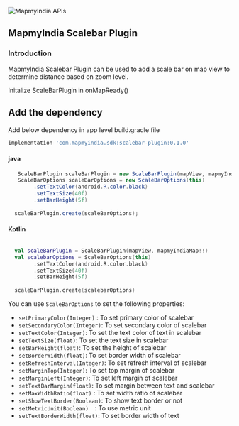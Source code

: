 ![MapmyIndia APIs](https://www.mapmyindia.com/api/img/mapmyindia-api.png)

##  MapmyIndia  Scalebar  Plugin

### Introduction
MapmyIndia Scalebar  Plugin can be used to add a scale bar on map view to determine distance based on zoom level.

Initalize ScaleBarPlugin in  onMapReady()  

## Add the dependency
Add below dependency in app level build.gradle file
~~~groovy	
implementation 'com.mapmyindia.sdk:scalebar-plugin:0.1.0'	
~~~	

####  java

~~~java
   ScaleBarPlugin scaleBarPlugin = new ScaleBarPlugin(mapView, mapmyIndiaMap);  
   ScaleBarOptions scaleBarOptions = new ScaleBarOptions(this)  
        .setTextColor(android.R.color.black)  
        .setTextSize(40f)  
        .setBarHeight(5f)
        
  scaleBarPlugin.create(scaleBarOptions);
~~~

####  Kotlin

~~~kotlin

  val scaleBarPlugin = ScaleBarPlugin(mapView, mapmyIndiaMap!!)  
  val scalebarOptions = ScaleBarOptions(this)  
        .setTextColor(android.R.color.black)  
        .setTextSize(40f)  
        .setBarHeight(5f)
        
  scaleBarPlugin.create(scalebarOptions)
~~~

You can use `ScaleBarOptions` to set the following properties:

*  `setPrimaryColor(Integer)`  :  To  set  primary  color  of  scalebar
*  `setSecondaryColor(Integer)`:  To  set  secondary  color  of  scalebar
*  `setTextColor(Integer)`:  To  set  the  text  color  of  text  in  scalebar
*  `setTextSize(float)`:  To  set  the  text  size  in  scalebar
*  `setBarHeight(float)`:  To  set  the  height  of  scalebar
*  `setBorderWidth(float)`:  To  set  border  width  of  scalebar
*  `setRefreshInterval(Integer)`:  To  set  refresh  interval  of  scalebar
*  `setMarginTop(Integer)`:  To  set  top  margin  of  scalebar
*  `setMarginLeft(Integer)`:  To  set  left  margin  of  scalebar
*  `setTextBarMargin(float)`:  To  set  margin  between  text  and  scalebar
*  `setMaxWidthRatio(float)`  :  To  set  width  ratio  of  scalebar
*  `setShowTextBorder(Boolean)`:  To  show  text  border  or  not
*  `setMetricUnit(Boolean)  `:  To  use  metric  unit
*  `setTextBorderWidth(float)`:  To  set  border  width  of  text

